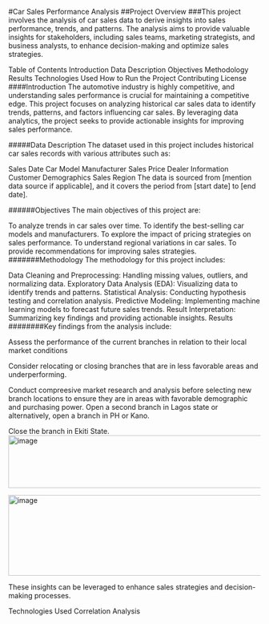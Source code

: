 #Car Sales Performance Analysis
##Project Overview
###This project involves the analysis of car sales data to derive insights into sales performance, trends, and patterns. The analysis aims to provide valuable insights for stakeholders, including sales teams, marketing strategists, and business analysts, to enhance decision-making and optimize sales strategies.

Table of Contents
Introduction
Data Description
Objectives
Methodology
Results
Technologies Used
How to Run the Project
Contributing
License
####Introduction
The automotive industry is highly competitive, and understanding sales performance is crucial for maintaining a competitive edge. This project focuses on analyzing historical car sales data to identify trends, patterns, and factors influencing car sales. By leveraging data analytics, the project seeks to provide actionable insights for improving sales performance.

#####Data Description
The dataset used in this project includes historical car sales records with various attributes such as:

Sales Date
Car Model
Manufacturer
Sales Price
Dealer Information
Customer Demographics
Sales Region
The data is sourced from [mention data source if applicable], and it covers the period from [start date] to [end date].

######Objectives
The main objectives of this project are:

To analyze trends in car sales over time.
To identify the best-selling car models and manufacturers.
To explore the impact of pricing strategies on sales performance.
To understand regional variations in car sales.
To provide recommendations for improving sales strategies.
#######Methodology
The methodology for this project includes:

Data Cleaning and Preprocessing: Handling missing values, outliers, and normalizing data.
Exploratory Data Analysis (EDA): Visualizing data to identify trends and patterns.
Statistical Analysis: Conducting hypothesis testing and correlation analysis.
Predictive Modeling: Implementing machine learning models to forecast future sales trends.
Result Interpretation: Summarizing key findings and providing actionable insights.
Results
########Key findings from the analysis include:

 Assess the performance of the current branches in relation to their local market conditions

  Consider relocating or closing branches that are in less favorable areas and underperforming.

  Conduct compreesive market research and analysis before selecting new branch locations to ensure they are in areas with favorable demographic and purchasing power.
   Open a second branch in Lagos state or alternatively, open a branch in PH or Kano.

 Close the branch in Ekiti State.
<img width="829" height="105" alt="image" src="https://github.com/user-attachments/assets/9be2cbc6-dc30-4fb2-a7de-25f9da1b8562" />

<img width="1641" height="161" alt="image" src="https://github.com/user-attachments/assets/594905d7-f39c-48fb-8d20-f769a0cca6b9" />

These insights can be leveraged to enhance sales strategies and decision-making processes.

Technologies Used
Correlation Analysis
